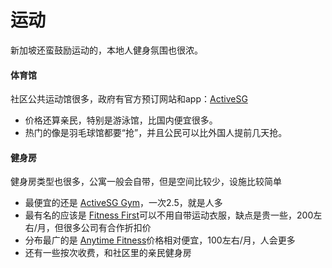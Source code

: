 # 运动

新加坡还蛮鼓励运动的，本地人健身氛围也很浓。

#### 体育馆

社区公共运动馆很多，政府有官方预订网站和app：[ActiveSG](https://members.myactivesg.com/)

* 价格还算亲民，特别是游泳馆，比国内便宜很多。
* 热门的像是羽毛球馆都要“抢”，并且公民可以比外国人提前几天抢。

#### 健身房

健身房类型也很多，公寓一般会自带，但是空间比较少，设施比较简单

* 最便宜的还是 [ActiveSG Gym](https://www.activesgcircle.gov.sg/facilities/gyms)，一次2.5，就是人多
* 最有名的应该是 [Fitness First](https://fitnessfirst.com/sg/en)可以不用自带运动衣服，缺点是贵一些，200左右/月，但很多公司有合作折扣价
* 分布最广的是 [Anytime Fitness](https://www.anytimefitness.sg/)价格相对便宜，100左右/月，人会更多
* 还有一些按次收费，和社区里的亲民健身房

